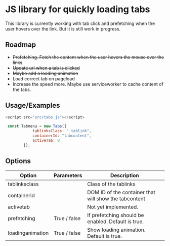 
# JS library for quickly loading tabs
This library is currently working with tab click and prefetching when the user hovers over the link.
But it is still work in progress.


## Roadmap
- ~~Prefetching. Fetch the content when the user hovers the mouse over the links~~
- ~~Update url when a tab is clicked~~
- ~~Maybe add a loading animation~~
- ~~Load correct tab on pageload~~
- Increase the speed more. Maybe use serviceworker to cache content of the tabs.


## Usage/Examples

```javascript
<script src="src/tabs.js"></script>

 const Tabmenu = new Tabs({
            tablinksClass: ".tablink",
            containerId: "tabcontent",
            activeTab: 0
        });
```

## Options

| Option        | Parameters   | Description                                           |
|---------------|--------------|-------------------------------------------------------|
| tablinksclass |              | Class of the tablinks                                 |
| containerid   |              | DOM ID of the container that will show the tabcontent |
| activetab     |              | Not yet implemented.                                  |
| prefetching   | True / false | If prefetching should be enabled. Default is true.    |
| loadinganimation   | True / false | Show loading animation. Default is true.    |
